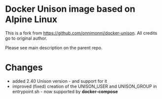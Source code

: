# Docker Unison image based on Alpine Linux

This is a fork from https://github.com/onnimonni/docker-unison. All credits go to original author.

Please see main description on the parent repo.

# Changes

- added 2.40 Unison version - and support for it
- improved (fixed) creation of the UNISON_USER and UNISON_GROUP in entrypoint.sh - now supported by **docker-compose**
